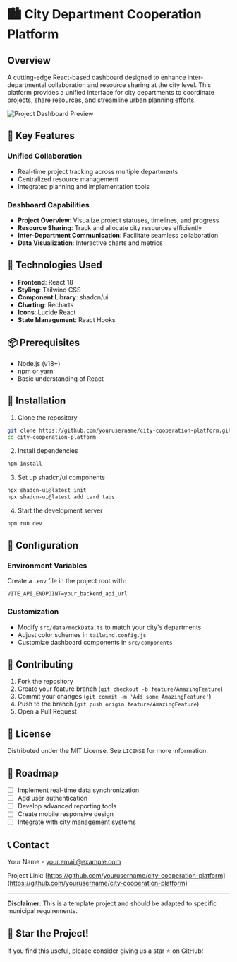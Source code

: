 # 🏙️ City Department Cooperation Platform

## Overview

A cutting-edge React-based dashboard designed to enhance inter-departmental collaboration and resource sharing at the city level. This platform provides a unified interface for city departments to coordinate projects, share resources, and streamline urban planning efforts.

![Project Dashboard Preview](https://placeholder.com/dashboard-preview.png)

## 🌟 Key Features

### Unified Collaboration
- Real-time project tracking across multiple departments
- Centralized resource management
- Integrated planning and implementation tools

### Dashboard Capabilities
- **Project Overview**: Visualize project statuses, timelines, and progress
- **Resource Sharing**: Track and allocate city resources efficiently
- **Inter-Department Communication**: Facilitate seamless collaboration
- **Data Visualization**: Interactive charts and metrics

## 🚀 Technologies Used

- **Frontend**: React 18
- **Styling**: Tailwind CSS
- **Component Library**: shadcn/ui
- **Charting**: Recharts
- **Icons**: Lucide React
- **State Management**: React Hooks

## 📦 Prerequisites

- Node.js (v18+)
- npm or yarn
- Basic understanding of React

## 🔧 Installation

1. Clone the repository
```bash
git clone https://github.com/yourusername/city-cooperation-platform.git
cd city-cooperation-platform
```

2. Install dependencies
```bash
npm install
```

3. Set up shadcn/ui components
```bash
npx shadcn-ui@latest init
npx shadcn-ui@latest add card tabs
```

4. Start the development server
```bash
npm run dev
```

## 🌈 Configuration

### Environment Variables
Create a `.env` file in the project root with:
```
VITE_API_ENDPOINT=your_backend_api_url
```

### Customization
- Modify `src/data/mockData.ts` to match your city's departments
- Adjust color schemes in `tailwind.config.js`
- Customize dashboard components in `src/components`

## 🤝 Contributing

1. Fork the repository
2. Create your feature branch (`git checkout -b feature/AmazingFeature`)
3. Commit your changes (`git commit -m 'Add some AmazingFeature'`)
4. Push to the branch (`git push origin feature/AmazingFeature`)
5. Open a Pull Request

## 📄 License

Distributed under the MIT License. See `LICENSE` for more information.

## 🎯 Roadmap

- [ ] Implement real-time data synchronization
- [ ] Add user authentication
- [ ] Develop advanced reporting tools
- [ ] Create mobile responsive design
- [ ] Integrate with city management systems

## 📞 Contact

Your Name - [your.email@example.com](mailto:your.email@example.com)

Project Link: [https://github.com/yourusername/city-cooperation-platform](https://github.com/yourusername/city-cooperation-platform)

---

**Disclaimer**: This is a template project and should be adapted to specific municipal requirements.

## 🌟 Star the Project!
If you find this useful, please consider giving us a star ⭐ on GitHub!
